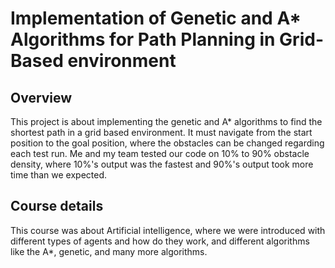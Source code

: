 # Implementation of Genetic and A* Algorithms for Path Planning in Grid-Based environment 

## Overview
This project is about implementing the genetic and A* algorithms to find the shortest path in a grid based environment. 
It must navigate from the start position to the goal position, where the obstacles can be changed regarding each test run. 
Me and my team tested our code on 10% to 90% obstacle density, where 10%'s output was the fastest and 90%'s output took more time than we expected. 

## Course details 
This course was about Artificial intelligence, where we were introduced with different types of agents and how do they work, and different algorithms like the A*, genetic, and many more algorithms.
